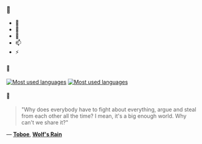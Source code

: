 ### 👋

- 🔭
- 🌱
- 💬
- 📫
- ⚡

#### 🧏

[![Most used languages](https://github-readme-stats-aynah.vercel.app/api/top-langs/?username=aynh&theme=solarized-dark&langs_count=6&layout=compact&hide_title=true)](https://github.com/anuraghazra/github-readme-stats#gh-dark-mode-only)
[![Most used languages](https://github-readme-stats-aynah.vercel.app/api/top-langs/?username=aynh&theme=solarized-light&langs_count=6&layout=compact&hide_title=true)](https://github.com/anuraghazra/github-readme-stats#gh-light-mode-only)

#### 💬

> "Why does everybody have to fight about everything, argue and steal from each other all the time? I mean, it's a big enough world. Why can't we share it?"

&mdash; [**Toboe**](https://myanimelist.net/character.php?q=Toboe&cat=character), [**Wolf's Rain**](https://myanimelist.net/search/all?q=Wolf's%20Rain&cat=all)

